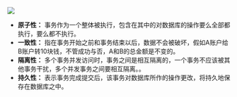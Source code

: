 ![](https://user-gold-cdn.xitu.io/2020/3/30/1712b5213446a402?w=626&h=466&f=png&s=127652)
- **原子性：** 事务作为一个整体被执行，包含在其中的对数据库的操作要么全部都执行，要么都不执行。
- **一致性：** 指在事务开始之前和事务结束以后，数据不会被破坏，假如A账户给B账户转10块钱，不管成功与否，A和B的总金额是不变的。
- **隔离性：** 多个事务并发访问时，事务之间是相互隔离的，一个事务不应该被其他事务干扰，多个并发事务之间要相互隔离。。
- **持久性：** 表示事务完成提交后，该事务对数据库所作的操作更改，将持久地保存在数据库之中。